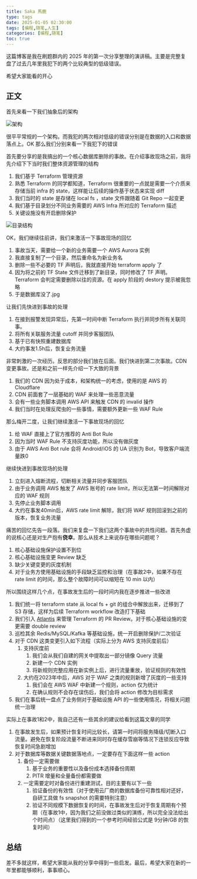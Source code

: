 ```yaml
---
title: Saka 馬鹿
type: tags
date: 2025-01-05 02:30:00
tags: [编程,随笔,人生]
categories: [编程,随笔]
toc: true
---
```


这篇博客是我在刷题群内的 2025 年的第一次分享整理的演讲稿。主要是完整复盘了过去几年里我犯下的两个比较典型的低级错误。

希望大家能看的开心

<!--more-->

## 正文

首先来看一下我们抽象后的架构

![架构](https://i.imgur.com/4nVkyxt.png)

很平平常规的一个架构。而我犯的两次相对低级的错误分别是在数据的入口和数据落点上。OK 那么我们分别来看一下我犯下的错误

首先要分享的是我搞出的一个核心数据库删除的事故。在介绍事故现场之前，我将先介绍下下当时我们整体资源管理的结构

1. 我们基于 Terraform 管理资源
2. 熟悉 Terraform 的同学都知道，Terraform 很重要的一点就是需要一个介质来存储当前 infra 的 state，这样能让后续的操作基于状态来实现 diff
3. 我们当时的 state 是存储在 local fs ，state 文件跟随着 Git Repo 一起变更
4. 我们基于目录划分不同业务需要的 AWS Infra 所对应的 Terraform 描述
5. 关键设施没有开启删除保护

![目录结构](https://i.imgur.com/3WQ1eSg.png)

OK，我们继续往前讲，我们来激活一下事故现场的回忆

1. 事故当天，需要给一个新的业务需要一个 AWS Aurora 实例
2. 我直接复制了一个目录，然后重命名为新业务名
3. 删除一些不必要的 TF 声明后，我就直接开始 terraform apply 了
4. 因为将之前的 TF State 文件迁移到了新目录，同时修改了 TF 声明。Terraform 会判定需要删除以往的资源。在 apply 阶段的 destory 提示被我忽略
5. 于是数据库没了.jpg

让我们先快进到事故的处理

1. 在接到报警发现异常后，先第一时间中断 Terraform 执行并同步所有关联同事。
2. 将所有关联服务流量 cutoff 并同步客服团队
3. 基于已有快照重建数据库
4. 大约事发1.5h后，恢复业务流量

非常刺激的一次经历。反思的部分我们放在后面。我们快进到第二次事故。CDN 变更事故。还是和之前一样先介绍一下大致的背景

1. 我们的 CDN 因为处于成本，和架构统一的考虑，使用的是 AWS 的 Cloudflare
2. CDN 前面套了一层基础的 WAF 来处理一些恶意流量
3. 会有一些业务脚本调用 AWS API 来触发 CDN 的 invalid 操作
4. 我们当时在处理反爬虫的一些事情，需要额外更新一些 WAF Rule

那么梅开二度，让我们继续激活一下事故现场的回忆

1. 给 WAF 直接上了官方推荐的 Anti Bot Rule
2. 因为当时 WAF Rule 不支持灰度功能，所以没有做灰度
3. 由于 AWS Anti Bot rule 会将 Android/iOS 的 UA 识别为 Bot，导致客户端流量跌0

继续快进到事故现场的处理

1. 立刻进入熔断流程，切断相关流量并同步客服团队
2. 由于业务调用 AWS 触发了 AWS 账号的 rate limit，所以无法第一时间解除对应的 WAF 规则
3. 先停止业务脚本调用
4. 大约在事发40min后，AWS rate limit 解除，我们将 WAF 规则回滚到之前的版本，恢复业务流量

痛苦的回忆先告一段落。我们来复盘一下我们这两个事故中的共性问题。首先务虚的说核心还是对生产抱有**侥幸**。那么从技术上来说存在哪些问题呢？

1. 核心基础设施保护设置不到位
2. 核心基础设施变更 Review 缺乏
3. 缺少关键变更的灰度机制
4. 对于业务方使用基础设施的手段缺乏监控和治理（在事故2中，如果不存在 rate limit 的时间，那么整个故障时间可以缩短在 10 min 以内）

所以围绕这样几个点，在事故发生后的一段时间内我在逐步推进一些改进

1. 我们统一将 terraform state 从 local fs + git 的组合中解放出来，迁移到了 S3 存储，这样为后续 Terraform workflow 改造打下基础
2. 我们引入 [Atlantis](https://www.runatlantis.io/) 来管理 Terraform 的 PR Review。对于核心基础设施的变更需要 double review
3. 巡检其余 Redis/MySQL/Kafka 等基础设施，统一开启删除保护/二次验证
4. 对于 CDN 这类变更引入如下流程（实际上分为 AWS 支持灰度前后）
    1. 支持灰度前
        1. 我们会从我们自建的网关中提取出一部分镜像 Query 流量
        2. 新建一个 CDN 实例
        3. 将新规则完整应用在新实例上后，进行流量重放，验证规则的有效性
    2. 大约在2023年中后，AWS 对于 WAF 之类的规则新增了灰度的一些支持
        1. 我们会在 AWS WAF 中新建一个规则，action 仅为统计
        2. 在确认规则不会存在误伤后，我们会将 action 修改为目标需求
5. 我们在事后统一盘点了业务侧对于基础设施 API 的一些使用情况，将相关问题统一治理

实际上在事故1和2中，我自己还有一些其余的建议给看到这篇文章的同学

1. 在事故发生后，如果预计恢复时间比较长，请第一时间将服务降级/切断入口流量。避免在恢复阶段流量不断进来同时存在缓存雪崩等情况下连锁反应导致恢复时间急剧增加
2. 对于数据库等数据关键数据落地点，一定要存在下面这样一些 action
    1. 备份一定需要做
        1. 基于业务的重要性以及备份成本选择备份周期
        2. PITR 增量和全量备份都需要做
    2. 一定需要定时对备份进行重建测试，目的主要有以下一些
        1. 验证备份的有效性（对于使用云厂商的数据库备份可靠性相对还好，自研工具做 fs snapshot 的需要特别注意）
        2. 验证不同规模下数据恢复的时间，在事故发生后对于恢复周期有个预期（在事故1中，因为我们之前没做过类似的演练，所以完全没法给出个时间点）（这里我们得到的一个参考时间经验公式是 9分钟/GB 的恢复时间）

## 总结

差不多就这样，希望大家能从我的分享中得到一些启发。最后，希望大家在新的一年里都能够顺利，事事顺心。
